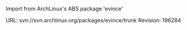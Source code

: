Import from ArchLinux's ABS package 'evince'

URL: svn://svn.archlinux.org/packages/evince/trunk
Revision: 196284
